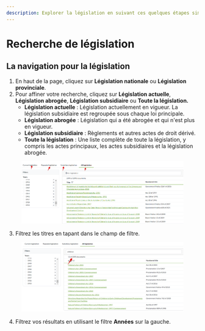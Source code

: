 ```yaml
---
description: Explorer la législation en suivant ces quelques étapes simples
---
```


# Recherche de législation

## La navigation pour la législation

1. En haut de la page, cliquez sur **Législation nationale** ou **Législation provinciale**.
2. Pour affiner votre recherche, cliquez sur **Législation actuelle**, **Législation abrogée**, **Législation subsidiaire** ou **Toute la législation.**
   * **Législation actuelle** : Législation actuellement en vigueur. La législation subsidiaire est regroupée sous chaque loi principale.
   * **Législation abrogée** : Législation qui a été abrogée et qui n'est plus en vigueur.
   * **Législation subsidiaire** : Règlements et autres actes de droit dérivé.
   * **Toute la législation** : Une liste complète de toute la législation, y compris les actes principaux, les actes subsidiaires et la législation abrogée.

<div align="left"><figure><img src="../.gitbook/assets/legislation categories (1).png" alt=""><figcaption></figcaption></figure></div>

3. Filtrez les titres en tapant dans le champ de filtre.

<div align="left"><figure><img src="../.gitbook/assets/children legislation search.png" alt=""><figcaption></figcaption></figure></div>

4. Filtrez vos résultats en utilisant le filtre **Années** sur la gauche.

